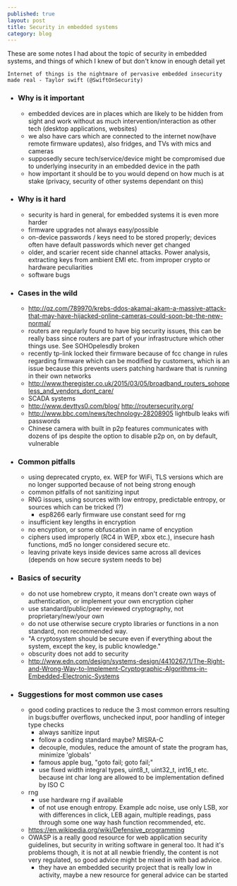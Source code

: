 ```yaml
---
published: true
layout: post
title: Security in embedded systems
category: blog
---
```


These are some notes I had about the topic of security in embedded systems, and things of which I knew of but don't know in enough detail yet

    Internet of things is the nightmare of pervasive embedded insecurity made real - Taylor swift (@SwiftOnSecurity)

* ### Why is it important
    * embedded devices are in places which are likely to be hidden from sight and work without as much intervention/interaction as other tech (desktop applications, websites)
    * we also have cars which are connected to the internet now(have remote firmware updates), also fridges, and TVs with mics and cameras
    * supposedly secure tech/service/device might be compromised due to underlying insecurity in an embedded device in the path
    * how important it should be to you would depend on how much is at stake (privacy, security of other systems dependant on this)

* ### Why is it hard
    * security is hard in general, for embedded systems it is even more harder
    * firmware upgrades not always easy/possible
    * on-device passwords / keys need to be stored properly; devices often have default passwords which never get changed
    * older, and scarier recent side channel attacks. Power analysis, extracting keys from ambient EMI etc. from improper crypto or hardware peculiarities
    * software bugs


* ### Cases in the wild
    * http://qz.com/789970/krebs-ddos-akamai-akam-a-massive-attack-that-may-have-hijacked-online-cameras-could-soon-be-the-new-normal/
    * routers are regularly found to have big security issues, this can be really bass since routers are part of your infrastructure which other things use. See SOHOpelesdly broken
    * recently tp-link locked their firmware because of fcc change in rules regarding firmware which can be modified by customers, which is an issue because this prevents users patching hardware that is running in their own networks
    * http://www.theregister.co.uk/2015/03/05/broadband_routers_sohopeless_and_vendors_dont_care/
    * SCADA systems 
    * http://www.devttys0.com/blog/  http://routersecurity.org/
    * http://www.bbc.com/news/technology-28208905 lightbulb leaks wifi passwords
    * Chinese camera with built in p2p features communicates with dozens of ips despite the option to disable p2p on, on by default, vulnerable

* ### Common pitfalls
    * using deprecated crypto, ex. WEP for WiFi, TLS versions which are no longer supported because of not being strong enough
    * common pitfalls of not sanitizing input
    * RNG issues, using sources with low entropy, predictable entropy, or sources which can be tricked (?)
        * esp8266 early firmware use constant seed for rng
    * insufficient key lengths in encryption
    * no encyption, or some obfuscation in name of encyption
    * ciphers used improperly (RC4 in WEP, xbox etc.), insecure hash functions, md5 no longer considered secure etc.
    * leaving private keys inside devices same across all devices (depends on how secure system needs to be)

* ### Basics of security
    * do not use homebrew crypto, it means don't create own ways of authentication, or implement your own encryption cipher
    * use standard/public/peer reviewed cryptography, not proprietary/new/your own
    * do not use otherwise secure crypto libraries or functions in a non standard, non recommended way.
    * "A cryptosystem should be secure even if everything about the system, except the key, is public knowledge."
    * obscurity does not add to security
    * http://www.edn.com/design/systems-design/4410267/1/The-Right-and-Wrong-Way-to-Implement-Cryptographic-Algorithms-in-Embedded-Electronic-Systems

* ### Suggestions for most common use cases
    * good coding practices to reduce the 3 most common errors resulting in bugs:buffer overflows, unchecked input, poor handling of integer type checks
        * always sanitize input
        * follow a coding standard maybe? MISRA-C
        * decouple, modules, reduce the amount of state the program has, minimize 'globals'
        * famous apple bug, "goto fail; goto fail;"
        * use fixed width integral types, uint8_t, uint32_t, int16_t etc. because int char long are allowed to be implementation defined by ISO C
    * rng
        * use hardware rng if available
        * of not use enough entropy. Example adc noise, use only LSB, xor with differences in click, LEB again, multiple readings, pass through some one way hash function recommended, etc.
    * https://en.wikipedia.org/wiki/Defensive_programming
    * OWASP is a really good resource for web application security guidelines, but security in writing software in general too. It had it's problems though, it is not at all newbie friendly, the content is not very regulated, so good advice might be mixed in with bad advice.
        * they have an embedded security project that is really low in activity, maybe a new resource for general advice can be started